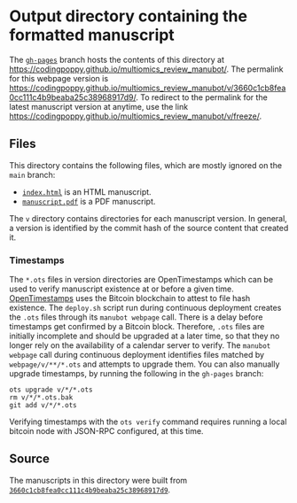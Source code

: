 # Output directory containing the formatted manuscript

The [`gh-pages`](https://github.com/codingpoppy/multiomics_review_manubot/tree/gh-pages) branch hosts the contents of this directory at <https://codingpoppy.github.io/multiomics_review_manubot/>.
The permalink for this webpage version is <https://codingpoppy.github.io/multiomics_review_manubot/v/3660c1cb8fea0cc111c4b9beaba25c38968917d9/>.
To redirect to the permalink for the latest manuscript version at anytime, use the link <https://codingpoppy.github.io/multiomics_review_manubot/v/freeze/>.

## Files

This directory contains the following files, which are mostly ignored on the `main` branch:

+ [`index.html`](index.html) is an HTML manuscript.
+ [`manuscript.pdf`](manuscript.pdf) is a PDF manuscript.

The `v` directory contains directories for each manuscript version.
In general, a version is identified by the commit hash of the source content that created it.

### Timestamps

The `*.ots` files in version directories are OpenTimestamps which can be used to verify manuscript existence at or before a given time.
[OpenTimestamps](https://opentimestamps.org/) uses the Bitcoin blockchain to attest to file hash existence.
The `deploy.sh` script run during continuous deployment creates the `.ots` files through its `manubot webpage` call.
There is a delay before timestamps get confirmed by a Bitcoin block.
Therefore, `.ots` files are initially incomplete and should be upgraded at a later time, so that they no longer rely on the availability of a calendar server to verify.
The `manubot webpage` call during continuous deployment identifies files matched by `webpage/v/**/*.ots` and attempts to upgrade them.
You can also manually upgrade timestamps, by running the following in the `gh-pages` branch:

```shell
ots upgrade v/*/*.ots
rm v/*/*.ots.bak
git add v/*/*.ots
```

Verifying timestamps with the `ots verify` command requires running a local bitcoin node with JSON-RPC configured, at this time.

## Source

The manuscripts in this directory were built from
[`3660c1cb8fea0cc111c4b9beaba25c38968917d9`](https://github.com/codingpoppy/multiomics_review_manubot/commit/3660c1cb8fea0cc111c4b9beaba25c38968917d9).

